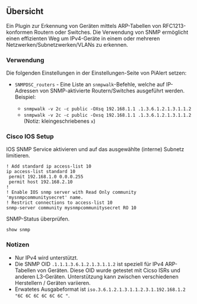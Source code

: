 ## Übersicht

Ein Plugin zur Erkennung von Geräten mittels ARP-Tabellen von RFC1213-konformen Routern oder Switches. Die Verwendung von SNMP ermöglicht einen effizienten Weg um IPv4-Geräte in einem oder mehreren Netzwerken/Subnetzwerken/VLANs zu erkennen.

### Verwendung

Die folgenden Einstellungen in der Einstellungen-Seite von PiAlert setzen:

- `SNMPDSC_routers` - Eine Liste an <code>snmpwalk</code>-Befehle, welche auf IP-Adressen von SNMP-aktivierte Routern/Switches ausgeführt werden. Beispiel:

  - `snmpwalk -v 2c -c public -OXsq 192.168.1.1 .1.3.6.1.2.1.3.1.1.2`
  - `snmpwalk -v 2c -c public -Oxsq 192.168.1.1 .1.3.6.1.2.1.3.1.1.2` (Notiz: kleingeschriebenes `x`)

### Cisco IOS Setup

IOS SNMP Service aktivieren und auf das ausgewählte (interne) Subnetz limitieren.

```text
! Add standard ip access-list 10
ip access-list standard 10
 permit 192.168.1.0 0.0.0.255
 permit host 192.168.2.10
!
! Enable IOS snmp server with Read Only community 'mysnmpcommunitysecret' name.
! Restrict connections to access-list 10
snmp-server community mysnmpcommunitysecret RO 10
````

SNMP-Status überprüfen.

```text
show snmp
```

### Notizen

- Nur IPv4 wird unterstützt.
- Die SNMP OID `.1.1.1.3.6.1.2.1.3.1.1.2` ist speziell für IPv4 ARP-Tabellen von Geräten. Diese OID wurde getestet mit Cicso ISRs und anderen L3-Geräten. Unterstützung kann zwischen verschiedenen Herstellern / Geräten variieren.
- Erwatetes Ausgabeformat ist `iso.3.6.1.2.1.3.1.1.2.3.1.192.168.1.2 "6C 6C 6C 6C 6C 6C "`.
